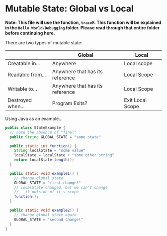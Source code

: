 # Mutable State: Global vs Local

**Note: This file will use the function, `traceM`. This function will be explained in the `Hello World/Debugging` folder. Please read through that entire folder before continuing here.**

There are two types of mutable state:

| | Global | Local |
| - | - | - |
| Creatable in... | Anywhere | Local scope
| Readable from... | Anywhere that has its reference | Local Scope
| Writable to... | Anywhere that has its reference | Local Scope
| Destroyed when... | Program Exits? | Exit Local Scope

Using Java as an example...
```java
public class StateExample {
  // note the absence of "final"
  public String GLOBAL_STATE = "some state"

  public static int function() {
    String localState = "some value"
    localState = localState + "some other string"
    return localState.length();
  }

  public static void example1() {
    // change global state
    GLOBAL_STATE = "first change!"
    // localState changed, but we can't change
    //   it outside of it's scope
    function();
  }

  public static void example2() {
    // change global state again
    GLOBAL_STATE = "second change!"
  }
}
```
